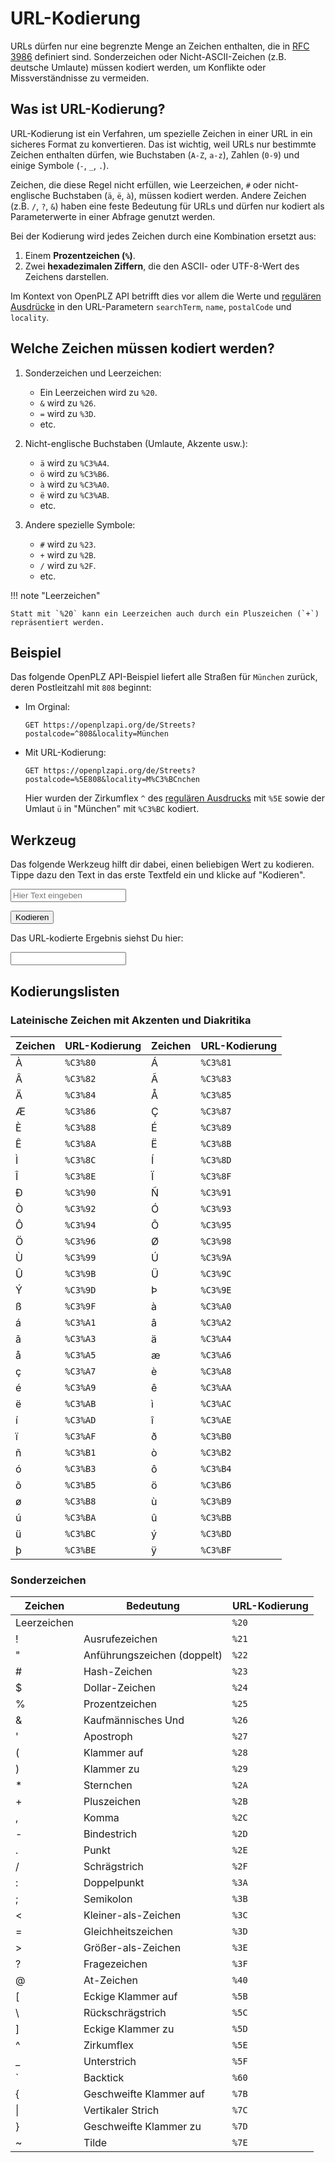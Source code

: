 # URL-Kodierung

URLs dürfen nur eine begrenzte Menge an Zeichen enthalten, die in [RFC 3986](https://datatracker.ietf.org/doc/html/rfc3986) definiert sind. Sonderzeichen oder Nicht-ASCII-Zeichen (z.B. deutsche Umlaute) müssen kodiert werden, um Konflikte oder Missverständnisse zu vermeiden. 

## Was ist URL-Kodierung?

URL-Kodierung ist ein Verfahren, um spezielle Zeichen in einer URL in ein sicheres Format zu konvertieren. Das ist wichtig, weil URLs nur bestimmte Zeichen enthalten dürfen, wie Buchstaben (`A-Z`, `a-z`), Zahlen (`0-9`) und einige Symbole (`-`, `_`, `.`). 

Zeichen, die diese Regel nicht erfüllen, wie Leerzeichen, `#` oder nicht-englische Buchstaben (`ä`, `ë`, `à`), müssen kodiert werden. Andere Zeichen (z.B. `/`, `?`, `&`) haben eine feste Bedeutung für URLs und dürfen nur kodiert als Parameterwerte in einer Abfrage genutzt werden.

Bei der Kodierung wird jedes Zeichen durch eine Kombination ersetzt aus:

1. Einem **Prozentzeichen (`%`)**.
2. Zwei **hexadezimalen Ziffern**, die den ASCII- oder UTF-8-Wert des Zeichens darstellen.

Im Kontext von OpenPLZ API betrifft dies vor allem die Werte und [regulären Ausdrücke](regex.md) in den URL-Parametern `searchTerm`, `name`, `postalCode` und `locality`.

## Welche Zeichen müssen kodiert werden?

1. Sonderzeichen und Leerzeichen:

    + Ein Leerzeichen wird zu `%20`.  
    + `&` wird zu `%26`.  
    + `=` wird zu `%3D`.
    + etc.

2. Nicht-englische Buchstaben (Umlaute, Akzente usw.):

    + `ä` wird zu `%C3%A4`.  
    + `ö` wird zu `%C3%B6`.  
    + `à` wird zu `%C3%A0`.  
    + `ë` wird zu `%C3%AB`.
    + etc.

3. Andere spezielle Symbole:

    + `#` wird zu `%23`.  
    + `+` wird zu `%2B`.  
    + `/` wird zu `%2F`.
    + etc.

!!! note "Leerzeichen"

    Statt mit `%20` kann ein Leerzeichen auch durch ein Pluszeichen (`+`) repräsentiert werden. 

## Beispiel

Das folgende OpenPLZ API-Beispiel liefert alle Straßen für `München` zurück, deren Postleitzahl mit `808` beginnt:

+ Im Orginal: 
  
    ```
    GET https://openplzapi.org/de/Streets?postalcode=^808&locality=München
    ```

+ Mit URL-Kodierung: 

    ```
    GET https://openplzapi.org/de/Streets?postalcode=%5E808&locality=M%C3%BCnchen
    ```
    Hier wurden der Zirkumflex `^` des [regulären Ausdrucks](regex.md) mit `%5E` sowie der Umlaut `ü` in "München" mit `%C3%BC` kodiert.

## Werkzeug

Das folgende Werkzeug hilft dir dabei, einen beliebigen Wert zu kodieren. Tippe dazu den Text in das erste Textfeld ein und klicke auf "Kodieren".

<input class="md-input md-input--stretch" type="text" id="inputText" placeholder="Hier Text eingeben" oninput="handleInputChange()">

<button class="md-button" id="encodeButton" onclick="encodeText()">Kodieren</button>
  
Das URL-kodierte Ergebnis siehst Du hier:
	
<input class="md-input md-input--stretch" type="text" id="outputText" readonly>

<script>
  function handleInputChange() {
    const outputField = document.getElementById('outputText');
    outputField.value = '';
  }
  function encodeText() {
    const inputField = document.getElementById('inputText');
	const encodedText = encodeURIComponent(inputField.value);
    document.getElementById('outputText').value = encodedText;
  }
</script>

## Kodierungslisten

### Lateinische Zeichen mit Akzenten und Diakritika

Zeichen   | URL-Kodierung | Zeichen   | URL-Kodierung
--------- | ------------- | --------- | -------------
À         | `%C3%80`      | Á         | `%C3%81`
Â         | `%C3%82`      | Ã         | `%C3%83`
Ä         | `%C3%84`      | Å         | `%C3%85`
Æ         | `%C3%86`      | Ç         | `%C3%87`
È         | `%C3%88`      | É         | `%C3%89`
Ê         | `%C3%8A`      | Ë         | `%C3%8B`
Ì         | `%C3%8C`      | Í         | `%C3%8D`
Î         | `%C3%8E`      | Ï         | `%C3%8F`
Ð         | `%C3%90`      | Ñ         | `%C3%91`
Ò         | `%C3%92`      | Ó         | `%C3%93`
Ô         | `%C3%94`      | Õ         | `%C3%95`
Ö         | `%C3%96`      | Ø         | `%C3%98`
Ù         | `%C3%99`      | Ú         | `%C3%9A`
Û         | `%C3%9B`      | Ü         | `%C3%9C`
Ý         | `%C3%9D`      | Þ         | `%C3%9E`
ß         | `%C3%9F`      | à         | `%C3%A0`
á         | `%C3%A1`      | â         | `%C3%A2`
ã         | `%C3%A3`      | ä         | `%C3%A4`
å         | `%C3%A5`      | æ         | `%C3%A6`
ç         | `%C3%A7`      | è         | `%C3%A8`
é         | `%C3%A9`      | ê         | `%C3%AA`
ë         | `%C3%AB`      | ì         | `%C3%AC`
í         | `%C3%AD`      | î         | `%C3%AE`
ï         | `%C3%AF`      | ð         | `%C3%B0`
ñ         | `%C3%B1`      | ò         | `%C3%B2`
ó         | `%C3%B3`      | ô         | `%C3%B4`
õ         | `%C3%B5`      | ö         | `%C3%B6`
ø         | `%C3%B8`      | ù         | `%C3%B9`
ú         | `%C3%BA`      | û         | `%C3%BB`
ü         | `%C3%BC`      | ý         | `%C3%BD`
þ         | `%C3%BE`      | ÿ         | `%C3%BF`

### Sonderzeichen

Zeichen     | Bedeutung                    | URL-Kodierung
----------- | ---------------------------- | -------------
Leerzeichen |                              | `%20`
!           | Ausrufezeichen               | `%21`
"           | Anführungszeichen (doppelt)  | `%22`
\#          | Hash-Zeichen                 | `%23` 
$           | Dollar-Zeichen               | `%24`
%           | Prozentzeichen               | `%25`
&           | Kaufmännisches Und           | `%26`
'           | Apostroph                    | `%27`
(           | Klammer auf                  | `%28`
)           | Klammer zu                   | `%29`
\*          | Sternchen                    | `%2A`
+           | Pluszeichen                  | `%2B`
,           | Komma                        | `%2C`
-           | Bindestrich                  | `%2D`
.           | Punkt                        | `%2E`
/           | Schrägstrich                 | `%2F`
:           | Doppelpunkt                  | `%3A`
;           | Semikolon                    | `%3B`
<           | Kleiner-als-Zeichen          | `%3C`
=           | Gleichheitszeichen           | `%3D`
>           | Größer-als-Zeichen           | `%3E`
?           | Fragezeichen                 | `%3F`
@           | At-Zeichen                   | `%40`
\[          | Eckige Klammer auf           | `%5B`
\\          | Rückschrägstrich             | `%5C`
]           | Eckige Klammer zu            | `%5D`
^           | Zirkumflex                   | `%5E`
_           | Unterstrich                  | `%5F`
\`          | Backtick                     | `%60`
{           | Geschweifte Klammer auf      | `%7B`
\|          | Vertikaler Strich            | `%7C`
}           | Geschweifte Klammer zu       | `%7D`
~           | Tilde                        | `%7E`
